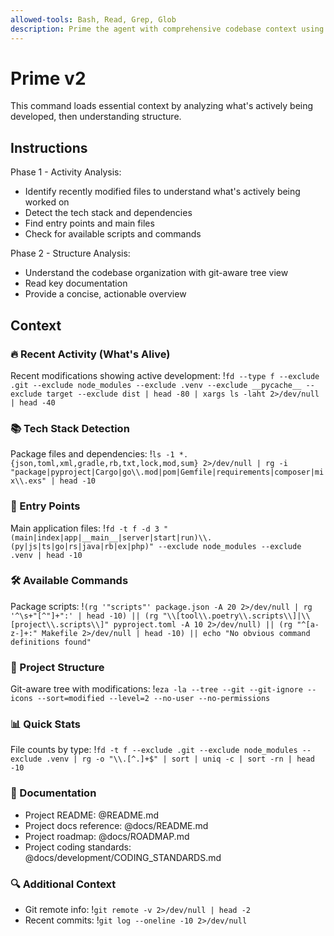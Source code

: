 ```yaml
---
allowed-tools: Bash, Read, Grep, Glob
description: Prime the agent with comprehensive codebase context using activity-first analysis
---
```


# Prime v2

This command loads essential context by analyzing what's actively being developed, then understanding structure.

## Instructions

Phase 1 - Activity Analysis:

- Identify recently modified files to understand what's actively being worked on
- Detect the tech stack and dependencies
- Find entry points and main files
- Check for available scripts and commands

Phase 2 - Structure Analysis:

- Understand the codebase organization with git-aware tree view
- Read key documentation
- Provide a concise, actionable overview

## Context

### 🔥 Recent Activity (What's Alive)

Recent modifications showing active development: !`fd --type f --exclude .git --exclude node_modules --exclude .venv --exclude __pycache__ --exclude target --exclude dist | head -80 | xargs ls -laht 2>/dev/null | head -40`

### 📚 Tech Stack Detection

Package files and dependencies: !`ls -1 *.{json,toml,xml,gradle,rb,txt,lock,mod,sum} 2>/dev/null | rg -i "package|pyproject|Cargo|go\\.mod|pom|Gemfile|requirements|composer|mix\\.exs" | head -10`

### 🚀 Entry Points

Main application files: !`fd -t f -d 3 "(main|index|app|__main__|server|start|run)\\.(py|js|ts|go|rs|java|rb|ex|php)" --exclude node_modules --exclude .venv | head -10`

### 🛠️ Available Commands

Package scripts: !`(rg '"scripts"' package.json -A 20 2>/dev/null | rg '^\s+"[^"]+":' | head -10) || (rg "\\[tool\\.poetry\\.scripts\\]|\\[project\\.scripts\\]" pyproject.toml -A 10 2>/dev/null) || (rg "^[a-z-]+:" Makefile 2>/dev/null | head -10) || echo "No obvious command definitions found"`

### 📂 Project Structure

Git-aware tree with modifications: !`eza -la --tree --git --git-ignore --icons --sort=modified --level=2 --no-user --no-permissions`

### 📊 Quick Stats

File counts by type: !`fd -t f --exclude .git --exclude node_modules --exclude .venv | rg -o "\\.[^.]+$" | sort | uniq -c | sort -rn | head -10`

### 📖 Documentation

- Project README: @README.md
- Project docs reference: @docs/README.md
- Project roadmap: @docs/ROADMAP.md
- Project coding standards: @docs/development/CODING_STANDARDS.md

### 🔍 Additional Context

- Git remote info: !`git remote -v 2>/dev/null | head -2`
- Recent commits: !`git log --oneline -10 2>/dev/null`
